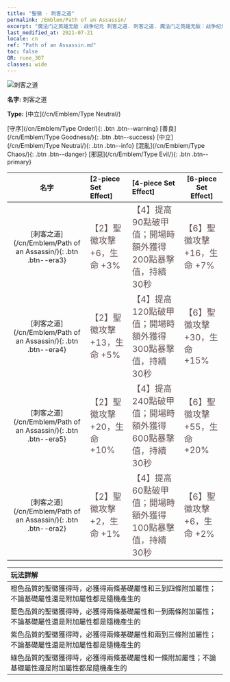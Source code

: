 ```yaml
---
title: "聖徽 - 刺客之道"
permalink: /Emblem/Path of an Assassin/
excerpt: "魔法门之英雄无敌：战争纪元 刺客之道. 刺客之道. 魔法门之英雄无敌：战争纪元 聖徽 刺客之道. 魔法门之英雄无敌：战争纪元 中立 刺客之道"
last_modified_at: 2021-07-21
locale: cn
ref: "Path of an Assassin.md"
toc: false
QR: rune_307
classes: wide
---
```


  ![刺客之道](/images/r/rune_icon_107.png)

 **名字:** 刺客之道

 **Type:** [中立](/cn/Emblem/Type Neutral/)

  [守序](/cn/Emblem/Type Order/){: .btn .btn--warning}   [善良](/cn/Emblem/Type Goodness/){: .btn .btn--success}   [中立](/cn/Emblem/Type Neutral/){: .btn .btn--info}   [混亂](/cn/Emblem/Type Chaos/){: .btn .btn--danger}   [邪惡](/cn/Emblem/Type Evil/){: .btn .btn--primary} 

  |  名字    | [2-piece Set Effect] | [4-piece Set Effect] | [6-piece Set Effect]  | 
  |:-----------------------:|:-------------------|:-----------------|----------------| 
  | [刺客之道](/cn/Emblem/Path of an Assassin/){: .btn .btn--era3} | <span style="color: #645252;font-size:20px">【2】聖徽攻擊 +6，生命 +3%</span> | <span style="color: #645252;font-size:20px">【4】提高90點破甲值；開場時額外獲得200點暴擊值，持續30秒</span> | <span style="color: #645252;font-size:20px">【6】聖徽攻擊 +16，生命 +7%</span> | 
  | [刺客之道](/cn/Emblem/Path of an Assassin/){: .btn .btn--era4} | <span style="color: #645252;font-size:20px">【2】聖徽攻擊 +13，生命 +5%</span> | <span style="color: #645252;font-size:20px">【4】提高120點破甲值；開場時額外獲得300點暴擊值，持續30秒</span> | <span style="color: #645252;font-size:20px">【6】聖徽攻擊 +30，生命 +15%</span> | 
  | [刺客之道](/cn/Emblem/Path of an Assassin/){: .btn .btn--era5} | <span style="color: #645252;font-size:20px">【2】聖徽攻擊 +20，生命 +10%</span> | <span style="color: #645252;font-size:20px">【4】提高240點破甲值；開場時額外獲得600點暴擊值，持續30秒</span> | <span style="color: #645252;font-size:20px">【6】聖徽攻擊 +55，生命 +20%</span> | 
  | [刺客之道](/cn/Emblem/Path of an Assassin/){: .btn .btn--era2} | <span style="color: #645252;font-size:20px">【2】聖徽攻擊 +2，生命 +1%</span> | <span style="color: #645252;font-size:20px">【4】提高60點破甲值；開場時額外獲得100點暴擊值，持續30秒</span> | <span style="color: #645252;font-size:20px">【6】聖徽攻擊 +6，生命 +2%</span> | 

  |         玩法詳解            | 
  |:-------------------------------|
  | 橙色品質的聖徽獲得時，必獲得兩條基礎屬性和三到四條附加屬性；不論基礎屬性還是附加屬性都是隨機產生的 |
  | 藍色品質的聖徽獲得時，必獲得兩條基礎屬性和一到兩條附加屬性；不論基礎屬性還是附加屬性都是隨機產生的 |
  | 紫色品質的聖徽獲得時，必獲得兩條基礎屬性和兩到三條附加屬性；不論基礎屬性還是附加屬性都是隨機產生的 |
  | 綠色品質的聖徽獲得時，必獲得兩條基礎屬性和一條附加屬性；不論基礎屬性還是附加屬性都是隨機產生的 |
